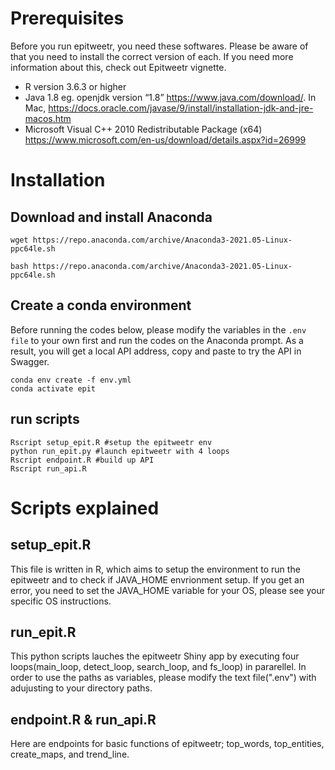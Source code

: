 # Prerequisites
Before you run epitweetr, you need these softwares. Please be aware of that you need to install the correct version of each. If you need more information about this, check out Epitweetr vignette.
- R version 3.6.3 or higher
- Java 1.8 eg. openjdk version “1.8” https://www.java.com/download/. In Mac, https://docs.oracle.com/javase/9/install/installation-jdk-and-jre-macos.htm
- Microsoft Visual C++ 2010 Redistributable Package (x64) https://www.microsoft.com/en-us/download/details.aspx?id=26999

# Installation
## Download and install Anaconda
`wget https://repo.anaconda.com/archive/Anaconda3-2021.05-Linux-ppc64le.sh`

`bash https://repo.anaconda.com/archive/Anaconda3-2021.05-Linux-ppc64le.sh`

## Create a conda environment 
Before running the codes below, please modify the variables in the ```.env file``` to your own first and run the codes on the Anaconda prompt. As a result, you will get a local API address, copy and paste to try the API in Swagger.
```
conda env create -f env.yml
conda activate epit
```
## run scripts
```
Rscript setup_epit.R #setup the epitweetr env
python run_epit.py #launch epitweetr with 4 loops
Rscript endpoint.R #build up API
Rscript run_api.R
```
# Scripts explained
## setup_epit.R
This file is written in R, which aims to setup the environment to run the epitweetr and to check if JAVA_HOME envrionment setup. If you get an error, you need to set the JAVA_HOME variable for your OS, please see your specific OS instructions.

## run_epit.R
This python scripts lauches the epitweetr Shiny app by executing four loops(main_loop, detect_loop, search_loop, and fs_loop) in pararellel. In order to use the paths as variables, please modify the text file(".env") with adujusting to your directory paths. 

## endpoint.R & run_api.R
Here are endpoints for basic functions of epitweetr; top_words, top_entities, create_maps, and trend_line. 
